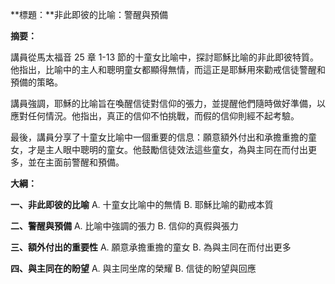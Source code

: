 **標題：**非此即彼的比喻：警醒與預備

**摘要：**

講員從馬太福音 25 章 1-13 節的十童女比喻中，探討耶穌比喻的非此即彼特質。他指出，比喻中的主人和聰明童女都顯得無情，而這正是耶穌用來勸戒信徒警醒和預備的策略。

講員強調，耶穌的比喻旨在喚醒信徒對信仰的張力，並提醒他們隨時做好準備，以應對任何情況。他指出，真正的信仰不怕挑戰，而假的信仰則經不起考驗。

最後，講員分享了十童女比喻中一個重要的信息：願意額外付出和承擔重擔的童女，才是主人眼中聰明的童女。他鼓勵信徒效法這些童女，為與主同在而付出更多，並在主面前警醒和預備。

**大綱：**

**一、非此即彼的比喻**
    A. 十童女比喻中的無情
    B. 耶穌比喻的勸戒本質

**二、警醒與預備**
    A. 比喻中強調的張力
    B. 信仰的真假與張力

**三、額外付出的重要性**
    A. 願意承擔重擔的童女
    B. 為與主同在而付出更多

**四、與主同在的盼望**
    A. 與主同坐席的榮耀
    B. 信徒的盼望與回應